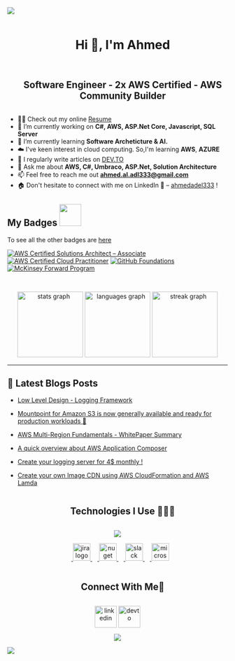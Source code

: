 <!--horizontal divider(gradiant)-->
<img src="https://user-images.githubusercontent.com/73097560/115834477-dbab4500-a447-11eb-908a-139a6edaec5c.gif">

<!--h1 without bottom border-->
<div id="user-content-toc">
  <ul align="center">
    <summary><h1 style="display: inline-block">Hi 👋, I'm Ahmed</h1></summary>
  </ul>
</div>

<!--- snake
<div align="center">
  <img  src="https://github.com/1999AZZAR/1999AZZAR/blob/readme/resources/img/grid-snake.svg"
       alt="snake" /></a>
</div>
snake -->

<!--h2 without bottom border-->
<div id="user-content-toc">
  <ul align="center">
    <summary><h2 style="display: inline-block">Software Engineer - 2x AWS Certified - AWS Community Builder</h2></summary>
  </ul>
</div>

<!--Intro start-->
- 👨‍💼 Check out my online [Resume](https://flowcv.com/resume/kfgpsvfoc3)
- 🔭 I’m currently working on **C#, AWS, ASP.Net Core, Javascript, SQL Server**
- 🌱 I’m currently learning **Software Archeticture & AI.**
- ☁️ I've keen interest in cloud computing. So,I'm learning **AWS**, **AZURE**
- 📝 I regularly write articles on [DEV.TO](https://dev.to/ahmedadel)
- 💬 Ask me about **AWS, C#, Umbraco, ASP.Net, Solution Architecture**
- 📫 Feel free to reach me out **ahmed.al.adl333@gmail.com**
- 🏠 Don't hesitate to connect with me on LinkedIn **👋** –  [ahmedadel333](https://www.linkedin.com/in/ahmedadel333/) !
<!--Intro end-->

<h2> My Badges  <img src = "https://media.giphy.com/media/3orifgYbnsq43eFsdO/giphy.gif" width="50"> </h2>

To see all the other badges are [here](https://www.credly.com/users/ahmedadel3/badges)

<!--START_SECTION:badges-->
[![AWS Certified Solutions Architect – Associate](https://images.credly.com/size/110x110/images/0e284c3f-5164-4b21-8660-0d84737941bc/image.png)](https://images.credly.com/size/110x110/images/0e284c3f-5164-4b21-8660-0d84737941bc/image.png "AWS Certified Solutions Architect – Associate")
[![AWS Certified Cloud Practitioner](https://images.credly.com/size/110x110/images/00634f82-b07f-4bbd-a6bb-53de397fc3a6/image.png)](https://images.credly.com/size/110x110/images/00634f82-b07f-4bbd-a6bb-53de397fc3a6/image.png "AWS Certified Cloud Practitioner")
[![GitHub Foundations](https://images.credly.com/size/110x110/images/024d0122-724d-4c5a-bd83-cfe3c4b7a073/image.png)](https://images.credly.com/size/110x110/images/024d0122-724d-4c5a-bd83-cfe3c4b7a073/image.png "GitHub Foundations")
[![McKinsey Forward Program](https://images.credly.com/size/110x110/images/47a284dc-266a-4e74-bb5e-f41df1d6edcb/image.png)](https://images.credly.com/size/110x110/images/47a284dc-266a-4e74-bb5e-f41df1d6edcb/image.png "McKinsey Forward Program")
<!--END_SECTION:badges-->


<!--- stats & Trophy (start) -->
<p align="center">

<br clear="both">

<div align="center">
  <img src="https://github-readme-stats.vercel.app/api?username=ahmed-adel3&hide_title=false&hide_rank=true&show_icons=true&include_all_commits=true&count_private=true&disable_animations=false&theme=tokyonight&locale=en&hide_border=false&order=1" height="150" alt="stats graph"  />
  <img src="https://github-readme-stats.vercel.app/api/top-langs?username=ahmed-adel3&locale=en&hide_title=false&layout=compact&card_width=320&langs_count=5&theme=tokyonight&hide_border=false&order=2" height="150" alt="languages graph"  />
  <img src="https://streak-stats.demolab.com?user=ahmed-adel3&locale=en&mode=daily&theme=tokyonight&hide_border=false&border_radius=7&order=3" height="150" alt="streak graph"  />
</div>

___

<h2>&#128240 Latest Blogs Posts </h2>
<!-- BLOG-POST-LIST:START -->

   - [Low Level Design - Logging Framework](https://dev.to/ahmedadel/low-level-design-logging-framework-n12)
   
   - [Mountpoint for Amazon S3 is now generally available and ready for production workloads 🚀](https://dev.to/aws-builders/mountpoint-for-amazon-s3-is-now-generally-available-and-ready-for-production-workloads-1kdl)
     
   - [AWS Multi-Region Fundamentals - WhitePaper Summary](https://dev.to/aws-builders/aws-multi-region-fundamentals-whitepaper-summary-nbg)
     
   - [A quick overview about AWS Application Composer](https://dev.to/aws-builders/a-quick-overview-about-aws-application-composer-30h1)
     
   - [Create your logging server for 4$ monthly !](https://dev.to/aws-builders/create-your-logging-server-for-4-monthly--fhj)
     
   - [Create your own Image CDN using AWS CloudFormation and AWS Lamda](https://dev.to/aws-builders/create-your-own-image-cdn-using-aws-cloudformation-and-aws-lamda-2mj5)
<!-- BLOG-POST-LIST:END -->
<!--- stats (end) -->

<!--- trophy (start)
<div align=center>
  <a href="https://github.com/ryo-ma/github-profile-trophy" title="Go to Source">
      <img align="center" width=84% src="https://github-profile-trophy.vercel.app/?username=ahmed-adel3&theme=radical&row=1&column=7&margin-h=15&margin-w=5&no-bg=true" alt="TROPHY" />
    </a>
</div>
trophy (start) -->


</p>        
<!--- stats (end) -->


<!--h1 without bottom border-->
<div id="user-content-toc">
  <ul align="center">
    <summary><h2 style="display: inline-block">Technologies I Use 👨🏻‍💻</h2></summary>
  </ul>
</div>
<!--tech stack icons-->
<p align="center">
  <a href="https://skillicons.dev">
    <img src="https://skillicons.dev/icons?i=dotnet,cs,aws,azure,git,docker,visualstudio,vscode,rabbitmq,redis,vercel,devto,d3,sqlite,npm,cloudflare,postgres,dynamodb,mongodb,firebase,github,html,css,js,bootstrap,linux,md,mysql,postman,py,react,ts,vscode,jquery,angular,next&perline=12" />
    <div align="center">
      <img width="12" />
      <img src="https://cdn.jsdelivr.net/gh/devicons/devicon/icons/jira/jira-original.svg" height="40" alt="jira logo"  />      
      <img width="12" />
      <img src="https://cdn.jsdelivr.net/gh/devicons/devicon/icons/nuget/nuget-original.svg" height="40" alt="nuget logo"  />
      <img width="12" />
      <img src="https://cdn.jsdelivr.net/gh/devicons/devicon/icons/slack/slack-original.svg" height="40" alt="slack logo"  />
      <img width="12" />
      <img src="https://cdn.simpleicons.org/microsoftsqlserver/CC2927" height="40" alt="microsoftsqlserver logo"  />
    </div>
  </a>
</p>


<!-- Connect with me -->
<!--h2 without bottom border-->
<div id="user-content-toc">
  <ul align="center">
    <summary><h2 style="display: inline-block">Connect With Me🤝</h2></summary>
  </ul>
</div>

<!--icons and links-->
<p align="center">
<a href="https://www.linkedin.com/in/ahmedadel333" target="blank"><img align="center" src="https://user-images.githubusercontent.com/88904952/234979284-68c11d7f-1acc-4f0c-ac78-044e1037d7b0.png" alt="linkedin" height="50" width="50" /></a>
<a href="https://dev.to/ahmedadel" target="blank"><img align="center" src="https://media.dev.to/cdn-cgi/image/quality=100/https://dev-to-uploads.s3.amazonaws.com/uploads/logos/resized_logo_UQww2soKuUsjaOGNB38o.png" alt="devto" height="50" width="50" /></a>
</p>


<!--profile visit count-->
<div align="center">
  
[![](https://visitcount.itsvg.in/api?id=ahmed-adel3&icon=3&color=6)](https://visitcount.itsvg.in)
  
</div>


<!--horizontal divider(gradiant)-->
<img src="https://user-images.githubusercontent.com/73097560/115834477-dbab4500-a447-11eb-908a-139a6edaec5c.gif">
